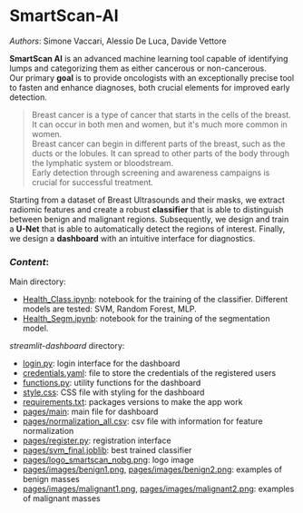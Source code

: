 # SmartScan-AI

_Authors_: Simone Vaccari, Alessio De Luca, Davide Vettore

**SmartScan AI** is an advanced machine learning tool capable of identifying lumps and categorizing them as either cancerous or non-cancerous.  \
Our primary **goal** is to provide oncologists with an exceptionally precise tool to fasten and enhance diagnoses, both crucial elements for improved early detection.

> Breast cancer is a type of cancer that starts in the cells of the breast. It can occur in both men and women, but it's much more common in women.  \
> Breast cancer can begin in different parts of the breast, such as the ducts or the lobules. It can spread to other parts of the body through the lymphatic system or bloodstream.  \
> Early detection through screening and awareness campaigns is crucial for successful treatment.

Starting from a dataset of Breast Ultrasounds and their masks, we extract radiomic features and create a robust **classifier** that is able to distinguish between benign and malignant regions. Subsequently, we design and train a **U-Net** that is able to automatically detect the regions of interest. Finally, we design a **dashboard** with an intuitive interface for diagnostics.  

### _Content_:
Main directory:
- [Health_Class.ipynb](https://github.com/MomiQB/SmartScan-AI/blob/main/Health_Class.ipynb): notebook for the training of the classifier. Different models are tested: SVM, Random Forest, MLP.
- [Health_Segm.ipynb](https://github.com/MomiQB/SmartScan-AI/blob/main/Health_Segm.ipynb): notebook for the training of the segmentation model.
  
_streamlit-dashboard_ directory:
- [login.py](https://github.com/MomiQB/SmartScan-AI/blob/main/streamlit-dashboard/login.py): login interface for the dashboard
- [credentials.yaml](https://github.com/MomiQB/SmartScan-AI/blob/main/streamlit-dashboard/credentials.yaml): file to store the credentials of the registered users
- [functions.py](https://github.com/MomiQB/SmartScan-AI/blob/main/streamlit-dashboard/functions.py): utility functions for the dashboard
- [style.css](https://github.com/MomiQB/SmartScan-AI/blob/main/streamlit-dashboard/style.css): CSS file with styling for the dashboard
- [requirements.txt](https://github.com/MomiQB/SmartScan-AI/blob/main/streamlit-dashboard/requirements.txt): packages versions to make the app work
- [pages/main](https://github.com/MomiQB/SmartScan-AI/blob/main/streamlit-dashboard/pages/main.py): main file for dashboard
- [pages/normalization_all.csv](https://github.com/MomiQB/SmartScan-AI/blob/main/streamlit-dashboard/pages/normalization_all.csv): csv file with information for feature normalization
- [pages/register.py](https://github.com/MomiQB/SmartScan-AI/blob/main/streamlit-dashboard/pages/register.py): registration interface
- [pages/svm_final.joblib](https://github.com/MomiQB/SmartScan-AI/blob/main/streamlit-dashboard/pages/svm_final.joblib): best trained classifier
- [pages/logo_smartscan_nobg.png](https://github.com/MomiQB/SmartScan-AI/blob/main/streamlit-dashboard/pages/logo_smartscan_nobg.png): logo image
- [pages/images/benign1.png](https://github.com/MomiQB/SmartScan-AI/blob/main/streamlit-dashboard/pages/images/benign1.png), [pages/images/benign2.png](https://github.com/MomiQB/SmartScan-AI/blob/main/streamlit-dashboard/pages/images/benign2.png): examples of benign masses
- [pages/images/malignant1.png](https://github.com/MomiQB/SmartScan-AI/blob/main/streamlit-dashboard/pages/images/malignant1.png), [pages/images/malignant2.png](https://github.com/MomiQB/SmartScan-AI/blob/main/streamlit-dashboard/pages/images/malignant2.png): examples of malignant masses





